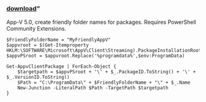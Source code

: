 ﻿---
pid:            4574
parent:         0
children:       
poster:         Christoph Wegene
title:          
date:           2013-11-01 05:08:04
format:         posh
---

# 

### [download](4574.ps1)"

App-V 5.0, create friendly folder names for packages. Requires PowerShell Community Extensions.

```posh
$FriendlyFolderName = "MyFriendlyAppV"
$appvroot = $(Get-Itemproperty HKLM:\SOFTWARE\Microsoft\AppV\Client\Streaming).PackageInstallationRoot
$appvPSroot = $appvroot.Replace('%programdata%',$env:ProgramData)

Get-AppvClientPackage | ForEach-Object {
    $targetpath = $appvPSroot + '\' + $_.PackageID.ToString() + '\' + $_.VersionID.ToString()
	$Path = "C:\ProgramData\" + $FriendlyFolderName + "\" + $_.Name
	New-Junction -LiteralPath $Path -TargetPath $targetpath
}
```
